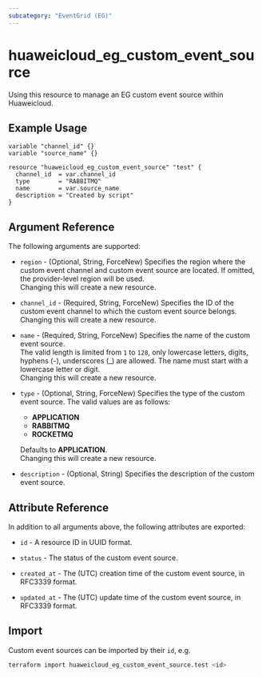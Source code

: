 ```yaml
---
subcategory: "EventGrid (EG)"
---
```


# huaweicloud_eg_custom_event_source

Using this resource to manage an EG custom event source within Huaweicloud.

## Example Usage

```hcl
variable "channel_id" {}
variable "source_name" {}

resource "huaweicloud_eg_custom_event_source" "test" {
  channel_id  = var.channel_id
  type        = "RABBITMQ"
  name        = var.source_name
  description = "Created by script"
}
```

## Argument Reference

The following arguments are supported:

* `region` - (Optional, String, ForceNew) Specifies the region where the custom event channel and custom event source
  are located. If omitted, the provider-level region will be used.  
  Changing this will create a new resource.

* `channel_id` - (Required, String, ForceNew) Specifies the ID of the custom event channel to which the custom event
  source belongs.  
  Changing this will create a new resource.

* `name` - (Required, String, ForceNew) Specifies the name of the custom event source.  
  The valid length is limited from `1` to `128`, only lowercase letters, digits, hyphens (-), underscores (_) are
  allowed. The name must start with a lowercase letter or digit.  
  Changing this will create a new resource.

* `type` - (Optional, String, ForceNew) Specifies the type of the custom event source.
  The valid values are as follows:
  + **APPLICATION**
  + **RABBITMQ**
  + **ROCKETMQ**

  Defaults to **APPLICATION**.  
  Changing this will create a new resource.

* `description` - (Optional, String) Specifies the description of the custom event source.

## Attribute Reference

In addition to all arguments above, the following attributes are exported:

* `id` - A resource ID in UUID format.

* `status` - The status of the custom event source.

* `created_at` - The (UTC) creation time of the custom event source, in RFC3339 format.

* `updated_at` - The (UTC) update time of the custom event source, in RFC3339 format.

## Import

Custom event sources can be imported by their `id`, e.g.

```bash
terraform import huaweicloud_eg_custom_event_source.test <id>
```

